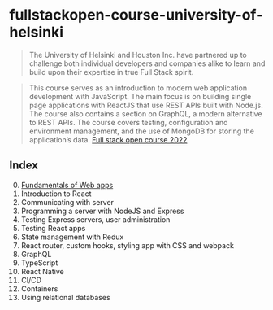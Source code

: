 # fullstackopen-course-university-of-helsinki
>The University of Helsinki and Houston Inc. have partnered up to challenge both individual developers and companies alike to learn and build upon their expertise in true Full Stack spirit.

>This course serves as an introduction to modern web application development with JavaScript. The main focus is on building single page applications with ReactJS that use REST APIs built with Node.js. The course also contains a section on GraphQL, a modern alternative to REST APIs.
>The course covers testing, configuration and environment management, and the use of MongoDB for storing the application’s data.
[Full stack open course 2022](https://fullstackopen.com/en/) 

## Index 

0. [Fundamentals of Web apps](./part0)
1. Introduction to React
2. Communicating with server
3. Programming a server with NodeJS and Express
4. Testing Express servers, user administration
5. Testing React apps
6. State management with Redux
7. React router, custom hooks, styling app with CSS and webpack
8. GraphQL
9. TypeScript
10. React Native
11. CI/CD
12. Containers
13. Using relational databases

